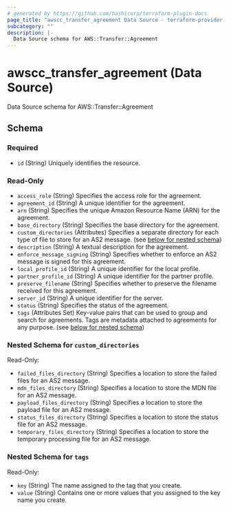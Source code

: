 ```yaml
---
# generated by https://github.com/hashicorp/terraform-plugin-docs
page_title: "awscc_transfer_agreement Data Source - terraform-provider-awscc"
subcategory: ""
description: |-
  Data Source schema for AWS::Transfer::Agreement
---
```


# awscc_transfer_agreement (Data Source)

Data Source schema for AWS::Transfer::Agreement



<!-- schema generated by tfplugindocs -->
## Schema

### Required

- `id` (String) Uniquely identifies the resource.

### Read-Only

- `access_role` (String) Specifies the access role for the agreement.
- `agreement_id` (String) A unique identifier for the agreement.
- `arn` (String) Specifies the unique Amazon Resource Name (ARN) for the agreement.
- `base_directory` (String) Specifies the base directory for the agreement.
- `custom_directories` (Attributes) Specifies a separate directory for each type of file to store for an AS2 message. (see [below for nested schema](#nestedatt--custom_directories))
- `description` (String) A textual description for the agreement.
- `enforce_message_signing` (String) Specifies whether to enforce an AS2 message is signed for this agreement.
- `local_profile_id` (String) A unique identifier for the local profile.
- `partner_profile_id` (String) A unique identifier for the partner profile.
- `preserve_filename` (String) Specifies whether to preserve the filename received for this agreement.
- `server_id` (String) A unique identifier for the server.
- `status` (String) Specifies the status of the agreement.
- `tags` (Attributes Set) Key-value pairs that can be used to group and search for agreements. Tags are metadata attached to agreements for any purpose. (see [below for nested schema](#nestedatt--tags))

<a id="nestedatt--custom_directories"></a>
### Nested Schema for `custom_directories`

Read-Only:

- `failed_files_directory` (String) Specifies a location to store the failed files for an AS2 message.
- `mdn_files_directory` (String) Specifies a location to store the MDN file for an AS2 message.
- `payload_files_directory` (String) Specifies a location to store the payload file for an AS2 message.
- `status_files_directory` (String) Specifies a location to store the status file for an AS2 message.
- `temporary_files_directory` (String) Specifies a location to store the temporary processing file for an AS2 message.


<a id="nestedatt--tags"></a>
### Nested Schema for `tags`

Read-Only:

- `key` (String) The name assigned to the tag that you create.
- `value` (String) Contains one or more values that you assigned to the key name you create.
